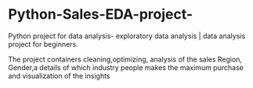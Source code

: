 # Python-Sales-EDA-project-
Python project for data analysis- exploratory data analysis | data analysis project for beginners. 

The project containers cleaning,optimizing, analysis of the sales Region, Gender,a details of which industry people 
makes the maximum purchase and visualization of the insights
